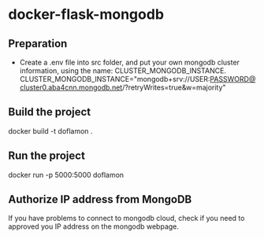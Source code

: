 # docker-flask-mongodb

## Preparation
- Create a .env file into src folder, and put your own mongodb cluster information, using the name: CLUSTER_MONGODB_INSTANCE.
CLUSTER_MONGODB_INSTANCE="mongodb+srv://USER:PASSWORD@cluster0.aba4cnn.mongodb.net/?retryWrites=true&w=majority"

## Build the project

docker build -t doflamon .

## Run the project

docker run -p 5000:5000 doflamon

## Authorize IP address from MongoDB
If you have problems to connect to mongodb cloud, check if you need to approved you IP address on the mongodb webpage.
